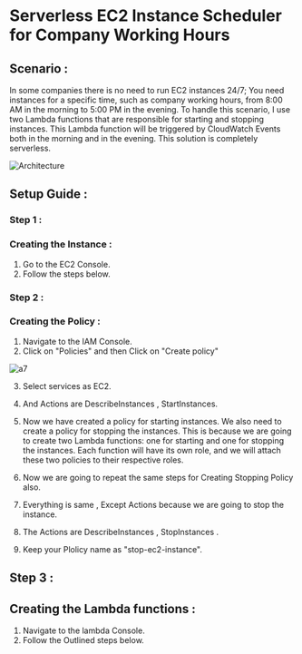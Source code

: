 # Serverless EC2 Instance Scheduler for Company Working Hours 
## Scenario :
In some companies there is no need to run EC2 instances 24/7; You need instances for a specific time, such as company working hours, from 8:00 AM in the morning to 5:00 PM in the evening. To handle this scenario, I use two Lambda functions that are responsible for starting and stopping instances. This Lambda function will be triggered by CloudWatch Events both in the morning and in the evening. This solution is completely serverless.

![Architecture](https://github.com/itz-mathesh/serverless-ec2-scheduler/assets/144098846/287063a4-964a-4f8b-b88e-25535b7f4691)


## Setup Guide  :

### Step 1 :
### Creating the Instance :
1. Go to the EC2 Console.
2. Follow the steps below.

### Step 2 :
### Creating the Policy :

1. Navigate to the IAM Console.
2. Click on "Policies" and then Click on "Create policy"

![a7](https://github.com/itz-mathesh/serverless-ec2-scheduler/assets/144098846/92ea0ecd-8106-4e7f-80fc-c815093cf319)


3. Select services as EC2.
4. And Actions are DescribeInstances , StartInstances.

5. Now we have created a policy for starting instances. We also need to create a policy for stopping the instances. This is because we are going to create two Lambda functions: one for starting and one for stopping the instances. Each function will have its own role, and we will attach these two policies to their respective roles.<br>
6. Now  we are going to repeat the same steps for Creating Stopping Policy also.<br>
7. Everything is same , Except Actions because we are going to stop the instance.<br>
8. The Actions are DescribeInstances , StopInstances .<br>
9. Keep your Plolicy name as "stop-ec2-instance".

## Step 3 :
## Creating the Lambda functions :

1. Navigate to the lambda Console.
2. Follow the Outlined steps below.
